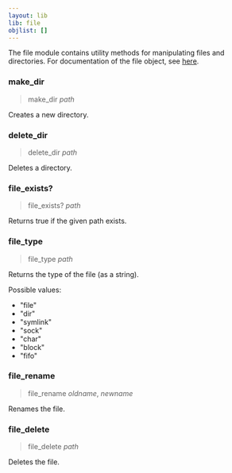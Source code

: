 ```yaml
---
layout: lib
lib: file
objlist: []
---
```


The file module contains utility methods for manipulating files and directories. For documentation of the file object, see [here](file_obj.html).

### make\_dir
>make\_dir _path_

Creates a new directory.

### delete\_dir
>delete\_dir _path_

Deletes a directory.

### file\_exists?
>file\_exists? _path_

Returns true if the given path exists.

### file\_type
>file\_type _path_

Returns the type of the file (as a string).

Possible values:

* "file"
* "dir"
* "symlink"
* "sock"
* "char"
* "block"
* "fifo"

### file\_rename
>file\_rename _oldname_, _newname_

Renames the file.

### file\_delete
>file\_delete _path_

Deletes the file.
